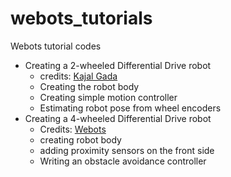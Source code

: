# webots_tutorials
Webots tutorial codes 

- Creating a 2-wheeled Differential Drive robot
    - credits: [Kajal Gada](https://www.youtube.com/@KajalGada)
    - Creating the robot body
    - Creating simple motion controller
    - Estimating robot pose from wheel encoders
- Creating a 4-wheeled Differential Drive robot
    - Credits: [Webots](https://cyberbotics.com/doc/guide/tutorial-6-4-wheels-robot)
    - creating robot body
    - adding proximity sensors on the front side
    - Writing an obstacle avoidance controller
